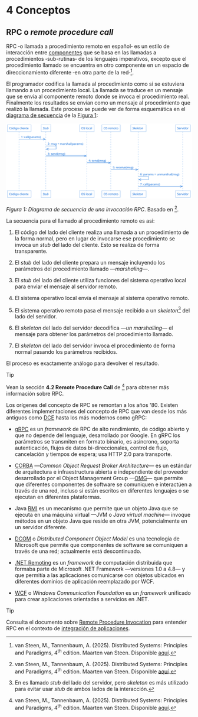 # 4 Conceptos

## RPC o *remote procedure call*

RPC ‑o llamada a procedimiento remoto en español‑ es un estilo de interacción
entre [componentes](/4_Conceptos/4_Componente.md) que se basa en las llamadas a
procedimientos ‑sub-rutinas‑ de los lenguajes imperativos, excepto que el
procedimiento llamado se encuentra en otro componente en un espacio de
direccionamiento diferente ‑en otra parte de la red‑[^1].

<!-- cSpell:ignore Tannenbaum -->

[^1]: van Steen, M., Tannenbaum, A. (2025). Distributed Systems: Principles and
    Paradigms, 4<sup>th</sup> edition. Maarten van Steen. Disponible
    [aquí](https://www.distributed-systems.net/index.php/books/ds4/).

El programador codifica la llamada al procedimiento como si se estuviera
llamando a un procedimiento local. La llamada se traduce en un mensaje que se
envía al componente remoto donde se invoca el procedimiento real. Finalmente los
resultados se envían como un mensaje al procedimiento que realizó la llamada.
Este proceso se puede ver de forma esquemática en el [diagrama de
secuencia](/2_Tecnicas_y_herramientas/2_04_.Modelos_de_comportamiento/2_04_03_Diagramas_de_secuencia_UML.md)
de la [Figura 1](#figura-1):

<span id="figura-1"/>

![Diagrama de secuencia de una invocación RPC](/diagrams/RPC.svg)

*Figura 1: Diagrama de secuencia de una invocación RPC*. Basado en [^1].

La secuencia para el llamado al procedimiento remoto es así:

1. El código del lado del cliente realiza una llamada a un procedimiento de la
   forma normal, pero en lugar de invocarse ese procedimiento se invoca un
   *stub* del lado del cliente. Esto se realiza de forma transparente.

2. El *stub* del lado del cliente prepara un mensaje incluyendo los parámetros
   del procedimiento llamado —*marshaling*—.

3. El *stub* del lado del cliente utiliza funciones del sistema operativo
   local para enviar el mensaje al servidor remoto.

4. El sistema operativo local envía el mensaje al sistema operativo remoto.

5. El sistema operativo remoto pasa el mensaje recibido a un *skeleton*[^2] del lado
   del servidor.

6. El *skeleton* del lado del servidor decodifica —*un marshalling*— el mensaje
   para obtener los parámetros del procedimiento llamado.

7. El *skeleton* del lado del servidor invoca el procedimiento de forma normal
   pasando los parámetros recibidos.

[^2]: En [^1] es llamado *stub* del lado del servidor, pero *skeleton* es más
    utilizado para evitar usar *stub* de ambos lados de la interacción.

El proceso es exactamente análogo para devolver el resultado.

> [!TIP]
> Vean la sección **4.2 Remote Procedure Call** de [^1] para obtener más
> información sobre RPC.

Los orígenes del concepto de RPC se remontan a los años '80. Existen diferentes
implementaciones del concepto de RPC que van desde los más antiguos como
[DCE](https://publications.opengroup.org/c706) hasta los más modernos como
gRPC:

* [gRPC](https://grpc.io) es un *framework* de RPC de alto rendimiento, de
  código abierto y que no depende del lenguaje, desarrollado por Google. En gRPC
  los parámetros se transmiten en formato binario, es asíncrono, soporta
  autenticación, flujos de datos bi-direccionales, control de flujo, cancelación
  y tiempos de espera; usa HTTP 2.0 para transporte.

<!-- cSpell:ignore CORBA -->

* [CORBA](https://www.corba.org) —*Common Object Request Broker Architecture*—
  es un estándar de arquitectura e infraestructura abierta e independiente del
  proveedor desarrollado por el Object Management Group
  —[OMG](https://www.omg.org)— que permite que diferentes componentes de
  software se comuniquen e interactúen a través de una red, incluso si están
  escritos en diferentes lenguajes o se ejecutan en diferentes plataformas.

* Java
  [RMI](https://www.oracle.com/java/technologies/javase/remote-method-invocation-home.html)
  es un mecanismo que permite que un objeto Java que se ejecuta en una máquina
  virtual —JVM o *Java virtual machine*— invoque métodos en un objeto Java que
  reside en otra JVM, potencialmente en un servidor diferente.

<!-- cSpell:ignore DCOM -->

* [DCOM](https://learn.microsoft.com/en-us/openspecs/windows_protocols/ms-dcom/4a893f3d-bd29-48cd-9f43-d9777a4415b0)
  o *Distributed Component Object Model* es una tecnología de Microsoft que
  permite que componentes de software se comuniquen a través de una red;
  actualmente está descontinuado.

* [.NET
  Remoting](https://learn.microsoft.com/en-us/previous-versions/dotnet/netframework-1.1/kwdt6w2k(v=vs.71))
  es un *framework* de computación distribuida que formaba parte de Microsoft
  .NET Framework —versiones 1.0 a 4.8— y que permitía a las aplicaciones
  comunicarse con objetos ubicados en diferentes dominios de aplicación
  reemplazado por WCF.

* [WCF](https://learn.microsoft.com/en-us/dotnet/framework/wcf/) o *Windows
  Communication Foundation* es un *framework* unificado para crear aplicaciones
  orientadas a servicios en .NET.

> [!TIP]
> Consulta el documento sobre [Remote Procedure
> Invocation](/2_Tecnicas_y_herramientas/2_13_.Integracion_aplicaciones/2_13_3_Remote_Procedure_Invocation.md)
> para entender RPC en el contexto de [integración de
> aplicaciones](/2_Tecnicas_y_herramientas/2_13_.Integracion_aplicaciones/).
